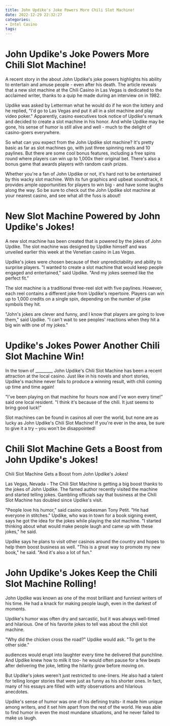 ```yaml
---
title: John Updike's Joke Powers More Chili Slot Machine!
date: 2022-12-29 22:32:27
categories:
- Intel Casino
tags:
---
```



#  John Updike's Joke Powers More Chili Slot Machine!

A recent story in the <New York Times> about John Updike's joke powers highlights his ability to entertain and amuse people - even after his death. The article reveals that a new slot machine at the Chili Casino in Las Vegas is dedicated to the acclaimed writer, thanks to a quip he made during an interview on <The David Letterman Show> in 1982.

Updike was asked by Letterman what he would do if he won the lottery and he replied, "I'd go to Las Vegas and put it all in a slot machine and play video poker." Apparently, casino executives took notice of Updike's remark and decided to create a slot machine in his honor. And while Updike may be gone, his sense of humor is still alive and well - much to the delight of casino-goers everywhere.

So what can you expect from the John Updike slot machine? It's pretty basic as far as slot machines go, with just three spinning reels and 10 paylines. But there are some cool bonus features, including a free spins round where players can win up to 1,000x their original bet. There's also a bonus game that awards players with random cash prizes.

Whether you're a fan of John Updike or not, it's hard not to be entertained by this wacky slot machine. With its fun graphics and upbeat soundtrack, it provides ample opportunities for players to win big - and have some laughs along the way. So be sure to check out the John Updike slot machine at your nearest casino, and see what all the fuss is about!

#  New Slot Machine Powered by John Updike's Jokes!

A new slot machine has been created that is powered by the jokes of John Updike. The slot machine was designed by Updike himself and was unveiled earlier this week at the Venetian casino in Las Vegas.

Updike's jokes were chosen because of their unpredictability and ability to surprise players. "I wanted to create a slot machine that would keep people engaged and entertained," said Updike. "And my jokes seemed like the perfect fit."

The slot machine is a traditional three-reel slot with five paylines. However, each reel contains a different joke from Updike's repertoire. Players can win up to 1,000 credits on a single spin, depending on the number of joke symbols they hit.

"John's jokes are clever and funny, and I know that players are going to love them," said Updike. "I can't wait to see peoples' reactions when they hit a big win with one of my jokes."

#  Updike's Jokes Power Another Chili Slot Machine Win!

In the town of ________, John Updike's Chili Slot Machine has been a recent attraction at the local casino. Just like in his novels and short stories, Updike's machine never fails to produce a winning result, with chili coming up time and time again!

"I've been playing on that machine for hours now and I've won every time!" said one local resident. "I think it's because of the chili. It just seems to bring good luck!"

Slot machines can be found in casinos all over the world, but none are as lucky as John Updike's Chili Slot Machine! If you're ever in the area, be sure to give it a try – you won't be disappointed!

#  Chili Slot Machine Gets a Boost from John Updike's Jokes!

 Chili Slot Machine Gets a Boost from John Updike's Jokes!

Las Vegas, Nevada - The Chili Slot Machine is getting a big boost thanks to the jokes of John Updike. The famed author recently visited the machine and started telling jokes. Gambling officials say that business at the Chili Slot Machine has doubled since Updike's visit.

"People love his humor," said casino spokesman Tony Petit. "He had everyone in stitches." Updike, who was in town for a book signing event, says he got the idea for the jokes while playing the slot machine. "I started thinking about what would make people laugh and came up with these jokes," he said.

Updike says he plans to visit other casinos around the country and hopes to help them boost business as well. "This is a great way to promote my new book," he said. "And it's also a lot of fun."

#  John Updike's Jokes Keep the Chili Slot Machine Rolling!

John Updike was known as one of the most brilliant and funniest writers of his time. He had a knack for making people laugh, even in the darkest of moments.

Updike's humor was often dry and sarcastic, but it was always well-timed and hilarious. One of his favorite jokes to tell was about the chili slot machine.

"Why did the chicken cross the road?" Updike would ask. "To get to the other side."

 audiences would erupt into laughter every time he delivered that punchline. And Updike knew how to milk it too- he would often pause for a few beats after delivering the joke, letting the hilarity grow before moving on.

But Updike's jokes weren't just restricted to one-liners. He also had a talent for telling longer stories that were just as funny as his shorter ones. In fact, many of his essays are filled with witty observations and hilarious anecdotes.

Updike's sense of humor was one of his defining traits- it made him unique among writers, and it set him apart from the rest of the world. He was able to find humor in even the most mundane situations, and he never failed to make us laugh.
